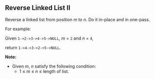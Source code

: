 ## Reverse Linked List II

Reverse a linked list from position *m* to *n*. Do it in-place and in one-pass.

For example:

Given `1->2->3->4->5->NULL`, *m* = `2` and *n* = `4`,

return `1->4->3->2->5->NULL`.

**Note:**

* Given *m*, *n* satisfy the following condition:
  * 1 ≤ *m* ≤ *n* ≤ length of list.

